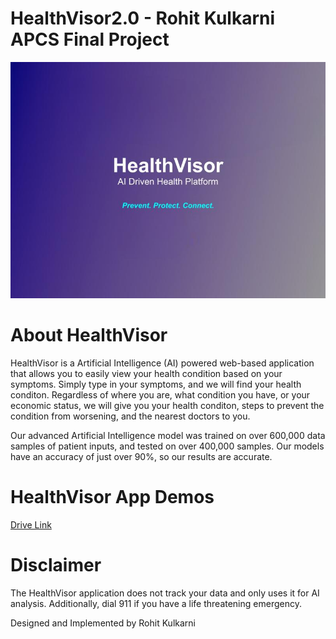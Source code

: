 
# HealthVisor2.0 - Rohit Kulkarni APCS Final Project


![hvimg](https://github.com/Rohit-K814307/HealthVisor_App/blob/master/docs/Health%20Visor%20Cover%20img.jpg?raw=true "HealthVisor")

# About HealthVisor

HealthVisor is a Artificial Intelligence (AI) powered web-based application that allows you to easily view your health condition based on your symptoms. Simply type in your symptoms, and we will find your health conditon. Regardless of where you are, what condition you have, or your economic status, we will give you your health conditon, steps to prevent the condition from worsening, and the nearest doctors to you.

Our advanced Artificial Intelligence model was trained on over 600,000 data samples of patient inputs, and tested on over 400,000 samples. Our models have an accuracy of just over 90%, so our results are accurate.

# HealthVisor App Demos

[Drive Link](https://drive.google.com/file/d/1PONJrZQmxAhlhCebsCYuRWOvZULy4JXu/view?usp=sharing)

# Disclaimer

The HealthVisor application does not track your data and only uses it for AI analysis. Additionally, dial 911 if you have a life threatening emergency.

Designed and Implemented by Rohit Kulkarni
